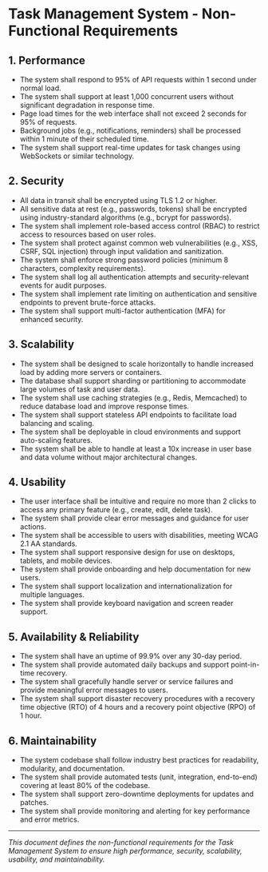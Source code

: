 # Task Management System - Non-Functional Requirements

## 1. Performance
- The system shall respond to 95% of API requests within 1 second under normal load.
- The system shall support at least 1,000 concurrent users without significant degradation in response time.
- Page load times for the web interface shall not exceed 2 seconds for 95% of requests.
- Background jobs (e.g., notifications, reminders) shall be processed within 1 minute of their scheduled time.
- The system shall support real-time updates for task changes using WebSockets or similar technology.

## 2. Security
- All data in transit shall be encrypted using TLS 1.2 or higher.
- All sensitive data at rest (e.g., passwords, tokens) shall be encrypted using industry-standard algorithms (e.g., bcrypt for passwords).
- The system shall implement role-based access control (RBAC) to restrict access to resources based on user roles.
- The system shall protect against common web vulnerabilities (e.g., XSS, CSRF, SQL injection) through input validation and sanitization.
- The system shall enforce strong password policies (minimum 8 characters, complexity requirements).
- The system shall log all authentication attempts and security-relevant events for audit purposes.
- The system shall implement rate limiting on authentication and sensitive endpoints to prevent brute-force attacks.
- The system shall support multi-factor authentication (MFA) for enhanced security.

## 3. Scalability
- The system shall be designed to scale horizontally to handle increased load by adding more servers or containers.
- The database shall support sharding or partitioning to accommodate large volumes of task and user data.
- The system shall use caching strategies (e.g., Redis, Memcached) to reduce database load and improve response times.
- The system shall support stateless API endpoints to facilitate load balancing and scaling.
- The system shall be deployable in cloud environments and support auto-scaling features.
- The system shall be able to handle at least a 10x increase in user base and data volume without major architectural changes.

## 4. Usability
- The user interface shall be intuitive and require no more than 2 clicks to access any primary feature (e.g., create, edit, delete task).
- The system shall provide clear error messages and guidance for user actions.
- The system shall be accessible to users with disabilities, meeting WCAG 2.1 AA standards.
- The system shall support responsive design for use on desktops, tablets, and mobile devices.
- The system shall provide onboarding and help documentation for new users.
- The system shall support localization and internationalization for multiple languages.
- The system shall provide keyboard navigation and screen reader support.

## 5. Availability & Reliability
- The system shall have an uptime of 99.9% over any 30-day period.
- The system shall provide automated daily backups and support point-in-time recovery.
- The system shall gracefully handle server or service failures and provide meaningful error messages to users.
- The system shall support disaster recovery procedures with a recovery time objective (RTO) of 4 hours and a recovery point objective (RPO) of 1 hour.

## 6. Maintainability
- The system codebase shall follow industry best practices for readability, modularity, and documentation.
- The system shall provide automated tests (unit, integration, end-to-end) covering at least 80% of the codebase.
- The system shall support zero-downtime deployments for updates and patches.
- The system shall provide monitoring and alerting for key performance and error metrics.

---

*This document defines the non-functional requirements for the Task Management System to ensure high performance, security, scalability, usability, and maintainability.*
